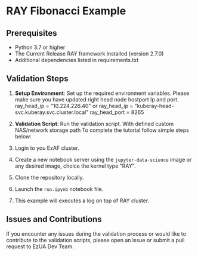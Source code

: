 # RAY Fibonacci Example

## Prerequisites
- Python 3.7 or higher
- The Current Release RAY framework installed (version 2.7.0)
- Additional dependencies listed in requirements.txt

## Validation Steps
1. **Setup Environment**: Set up the required environment variables. Please make sure you have updated right head node hostport Ip and port.
    ray_head_ip = "10.224.226.40" or 
    ray_head_ip = "kuberay-head-svc.kuberay.svc.cluster.local"
    ray_head_port = 8265

2. **Validation Script**: Run the validation script.
With defined custom NAS/network storage path
To complete the tutorial follow simple steps below:
1. Login to you EzAF cluster.
2. Create a new notebook server using the `jupyter-data-science` image or any desired image, choice the kernel type "RAY".
3. Clone the repository locally.
4. Launch the `run.ipynb` notebook file.
5. This example will executes a log on top of RAY cluster.

## Issues and Contributions

If you encounter any issues during the validation process or would like to contribute to the validation scripts, please open an issue or submit a pull request to EzUA Dev Team.
